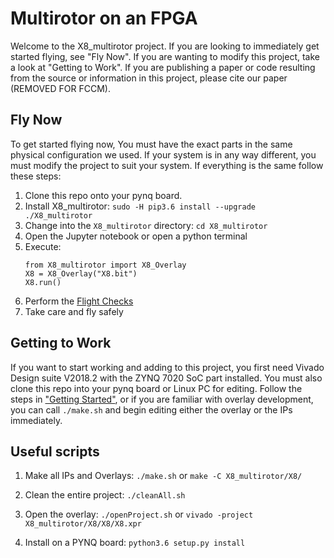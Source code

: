 # Multirotor on an FPGA
Welcome to the X8_multirotor project. If you are looking to immediately get started flying, see "Fly Now". If you are wanting to modify this project, take a look at "Getting to Work". If you are publishing a paper or code resulting from the source or information in this project, please cite our paper (REMOVED FOR FCCM).

## Fly Now
To get started flying now, You must have the exact parts in the same physical configuration we used. If your system is in any way different, you must modify the project to suit your system. If everything is the same follow these steps:
1. Clone this repo onto your pynq board.
2. Install X8_multirotor: ```sudo -H pip3.6 install --upgrade ./X8_multirotor```
2. Change into the ```X8_multirotor``` directory: ```cd X8_multirotor```
3. Open the Jupyter notebook or open a python terminal
4. Execute:
   ```
   from X8_multirotor import X8_Overlay
   X8 = X8_Overlay("X8.bit")
   X8.run()
   ```
5. Perform the [Flight Checks](https://github.com/...)
6. Take care and fly safely

## Getting to Work
If you want to start working and adding to this project, you first need Vivado Design suite V2018.2 with the ZYNQ 7020 SoC part installed. You must also clone this repo into your pynq board or Linux PC for editing. Follow the steps in ["Getting Started"](https://github.com/...), or if you are familiar with overlay development, you can call ```./make.sh``` and begin editing either the overlay or the IPs immediately.

## Useful scripts
1. Make all IPs and Overlays: ```./make.sh``` or ```make -C X8_multirotor/X8/```

2. Clean the entire project: ```./cleanAll.sh```

3. Open the overlay: ```./openProject.sh``` or ```vivado -project X8_multirotor/X8/X8/X8.xpr```

4. Install on a PYNQ board: ```python3.6 setup.py install```
